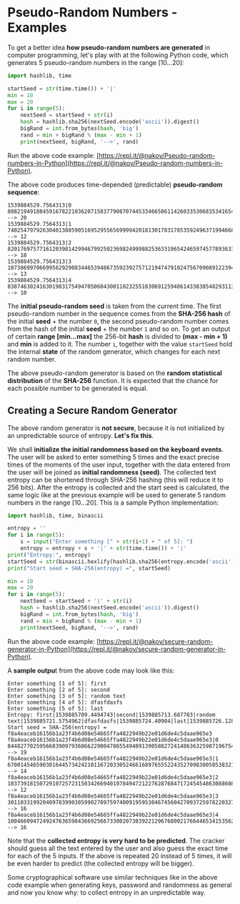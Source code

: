 # Pseudo-Random Numbers - Examples

To get a better idea **how pseudo-random numbers are generated** in computer programming, let's play with at the following Python code, which generates 5 pseudo-random numbers in the range \[10...20]:

```python
import hashlib, time

startSeed = str(time.time()) + '|'
min = 10
max = 20
for i in range(5):
    nextSeed = startSeed + str(i)
    hash = hashlib.sha256(nextSeed.encode('ascii')).digest()
    bigRand = int.from_bytes(hash, 'big')
    rand = min + bigRand % (max - min + 1)
    print(nextSeed, bigRand, '-->', rand)
```

Run the above code example: [https://repl.it/@nakov/Pseudo-random-numbers-in-Python](https://repl.it/@nakov/Pseudo-random-numbers-in-Python).

The above code produces time-depended (predictable) **pseudo-random sequence**:

```
1539884529.7564313|0 80821949188459167822103620715837790870744533466506114260335306835341654043374 --> 20
1539884529.7564313|1 74025479792630401388590516952955656999942018130178317853592496371994668720404 --> 12
1539884529.7564313|2 82017697577161203981429946799250236982499988253633196542465974577893633076425 --> 18
1539884529.7564313|3 107386997066995629290834465394867359239275712194747910247567090891223949362198 --> 13
1539884529.7564313|4 83874630241630198317549470506043001102325518306912594861433838548293113930135 --> 10
```

The **initial pseudo-random seed** is taken from the current time. The first pseudo-random number in the sequence comes from the **SHA-256 hash** of the initial **seed** + the number `0`, the second pseudo-random number comes from the hash of the initial **seed** + the number `1` and so on. To get an output of certain **range \[min...max]** the 256-bit **hash** is divided to **(max - min + 1)** and **min** is added to it. The number `i`, together with the value `startSeed` hold the internal **state** of the random generator, which changes for each next random number.

The above pseudo-random generator is based on the **random statistical distribution** of the **SHA-256** function. It is expected that the chance for each possible number to be generated is equal.

## Creating a Secure Random Generator

The above random generator is **not secure**, because it is not initialized by an unpredictable source of entropy. **Let's fix this**.

We shall **initialize the initial randomness based on the keyboard events**. The user will be asked to enter something 5 times and the exact precise times of the moments of the user input, together with the data entered from the user will be joined as **initial randomness (seed)**. The collected text entropy can be shortened through SHA-256 hashing (this will reduce it to 256 bits). After the entropy is collected and the start seed is calculated, the same logic like at the previous example will be used to generate 5 random numbers in the range \[10...20]. This is a sample Python implementation:

```python
import hashlib, time, binascii

entropy = ''
for i in range(5):
    s = input("Enter something [" + str(i+1) + " of 5]: ")
    entropy = entropy + s + '|' + str(time.time()) + '|'
print("Entropy:", entropy)
startSeed = str(binascii.hexlify(hashlib.sha256(entropy.encode('ascii')).digest()))[2:-1]
print("Start seed = SHA-256(entropy) =", startSeed)

min = 10
max = 20
for i in range(5):
    nextSeed = startSeed + '|' + str(i)
    hash = hashlib.sha256(nextSeed.encode('ascii')).digest()
    bigRand = int.from_bytes(hash, 'big')
    rand = min + bigRand % (max - min + 1)
    print(nextSeed, bigRand, '-->', rand)
```

Run the above code example: [https://repl.it/@nakov/secure-random-generator-in-Python](https://repl.it/@nakov/secure-random-generator-in-Python).

A **sample outpu**t from the above code may look like this:

```
Enter something [1 of 5]: first
Enter something [2 of 5]: second
Enter something [3 of 5]: random text
Enter something [4 of 5]: dfasfdasfs
Enter something [5 of 5]: last
Entropy: first|1539885709.4494743|second|1539885713.687703|random text|1539885721.5754962|dfasfdasfs|1539885724.40904|last|1539885726.1286101|
Start seed = SHA-256(entropy) = f8a4eaceb16156b1a23f4b6d08e54665ffa4822949b22e01d6de4c5daae965e3
f8a4eaceb16156b1a23f4b6d08e54665ffa4822949b22e01d6de4c5daae965e3|0 84482770259566839097936866229004786554948913905882724148636325987196754263481 --> 19
f8a4eaceb16156b1a23f4b6d08e54665ffa4822949b22e01d6de4c5daae965e3|1 67001454659030164457342421011672033052466168976555224352709830050538321411120 --> 14
f8a4eaceb16156b1a23f4b6d08e54665ffa4822949b22e01d6de4c5daae965e3|2 103739181507291072572315034266940107849472122762876847172454548630886082729227 --> 12
f8a4eaceb16156b1a23f4b6d08e54665ffa4822949b22e01d6de4c5daae965e3|3 3011033199204097839903859902789759740091959530467456042709372597822032778153 --> 16
f8a4eaceb16156b1a23f4b6d08e54665ffa4822949b22e01d6de4c5daae965e3|4 100466094724924763659843669256673300207383922129676800217664465341535622195997 --> 16
```

Note that the **collected entropy is very hard to be predicted**. The cracker should guess all the text entered by the user and also guess the exact time for each of the 5 inputs. If the above is repeated 20 instead of 5 times, it will be even harder to predict (the collected entropy will be bigger).

Some cryptographical software use similar techniques like in the above code example when generating keys, password and randomness as general and now you know why: to collect entropy in an unpredictable way.
